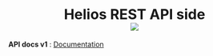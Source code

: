 <h1 align=center>Helios REST API side
<br>
<img src="https://codecov.io/gh/AppLoidx/helios-rest-api/branch/master/graph/badge.svg"/></h1>

**API docs v1** : [Documentation](docs/api/v1)

